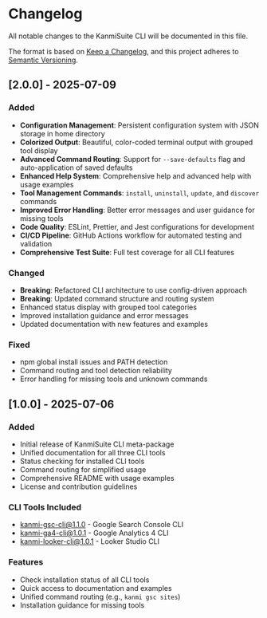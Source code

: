 # Changelog

All notable changes to the KanmiSuite CLI will be documented in this file.

The format is based on [Keep a Changelog](https://keepachangelog.com/en/1.0.0/),
and this project adheres to [Semantic Versioning](https://semver.org/spec/v2.0.0.html).

## [2.0.0] - 2025-07-09

### Added

- **Configuration Management**: Persistent configuration system with JSON storage in home directory
- **Colorized Output**: Beautiful, color-coded terminal output with grouped tool display
- **Advanced Command Routing**: Support for `--save-defaults` flag and auto-application of saved defaults
- **Enhanced Help System**: Comprehensive help and advanced help with usage examples
- **Tool Management Commands**: `install`, `uninstall`, `update`, and `discover` commands
- **Improved Error Handling**: Better error messages and user guidance for missing tools
- **Code Quality**: ESLint, Prettier, and Jest configurations for development
- **CI/CD Pipeline**: GitHub Actions workflow for automated testing and validation
- **Comprehensive Test Suite**: Full test coverage for all CLI features

### Changed

- **Breaking**: Refactored CLI architecture to use config-driven approach
- **Breaking**: Updated command structure and routing system
- Enhanced status display with grouped tool categories
- Improved installation guidance and error messages
- Updated documentation with new features and examples

### Fixed

- npm global install issues and PATH detection
- Command routing and tool detection reliability
- Error handling for missing tools and unknown commands

## [1.0.0] - 2025-07-06

### Added

- Initial release of KanmiSuite CLI meta-package
- Unified documentation for all three CLI tools
- Status checking for installed CLI tools
- Command routing for simplified usage
- Comprehensive README with usage examples
- License and contribution guidelines

### CLI Tools Included

- kanmi-gsc-cli@1.1.0 - Google Search Console CLI
- kanmi-ga4-cli@1.0.1 - Google Analytics 4 CLI
- kanmi-looker-cli@1.0.1 - Looker Studio CLI

### Features

- Check installation status of all CLI tools
- Quick access to documentation and examples
- Unified command routing (e.g., `kanmi gsc sites`)
- Installation guidance for missing tools
